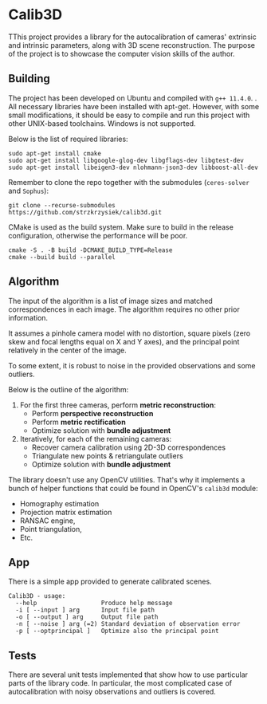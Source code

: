 # Calib3D

TThis project provides a library for the autocalibration of cameras' extrinsic and intrinsic parameters, along with 3D scene reconstruction. The purpose of the project is to showcase the computer vision skills of the author.

## Building

The project has been developed on Ubuntu and compiled with `g++ 11.4.0`. . All necessary libraries have been installed with apt-get. However, with some small modifications, it should be easy to compile and run this project with other UNIX-based toolchains. Windows is not supported.



Below is the list of required libraries:

```shell
sudo apt-get install cmake 
sudo apt-get install libgoogle-glog-dev libgflags-dev libgtest-dev
sudo apt-get install libeigen3-dev nlohmann-json3-dev libboost-all-dev
```

Remember to clone the repo together with the submodules (`ceres-solver` and `Sophus`):
```shell
git clone --recurse-submodules https://github.com/strzkrzysiek/calib3d.git
```

CMake is used as the build system. Make sure to build in the release configuration, otherwise the performance will be poor.

```shell
cmake -S . -B build -DCMAKE_BUILD_TYPE=Release
cmake --build build --parallel
```


## Algorithm

The input of the algorithm is a list of image sizes and matched correspondences in each image. The algorithm requires no other prior information.

It assumes a pinhole camera model with no distortion, square pixels (zero skew and focal lengths equal on X and Y axes), and the principal point relatively in the center of the image.

To some extent, it is robust to noise in the provided observations and some outliers.

Below is the outline of the algorithm:

1. For the first three cameras, perform **metric reconstruction**:
   * Perform **perspective reconstruction**
   * Perform **metric rectification**
   * Optimize solution with **bundle adjustment**
2. Iteratively, for each of the remaining cameras:
   * Recover camera calibration using 2D-3D correspondences
   * Triangulate new points & retriangulate outliers
   * Optimize solution with **bundle adjustment**

The library doesn't use any OpenCV utilities. That's why it implements a bunch of helper functions that could be found in OpenCV's `calib3d` module:
* Homography estimation
* Projection matrix estimation
* RANSAC engine,
* Point triangulation,
* Etc.

## App

There is a simple app provided to generate calibrated scenes.
```
Calib3D - usage:
  --help                  Produce help message
  -i [ --input ] arg      Input file path
  -o [ --output ] arg     Output file path
  -n [ --noise ] arg (=2) Standard deviation of observation error
  -p [ --optprincipal ]   Optimize also the principal point
```

## Tests

There are several unit tests implemented that show how to use particular parts of the library code. In particular, the most complicated case of autocalibration with noisy observations and outliers is covered.
